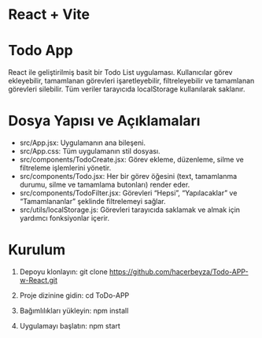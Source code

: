 # React + Vite
# Todo App

React ile geliştirilmiş basit bir Todo List uygulaması. Kullanıcılar görev ekleyebilir, tamamlanan görevleri işaretleyebilir, filtreleyebilir ve tamamlanan görevleri silebilir. Tüm veriler tarayıcıda localStorage kullanılarak saklanır.

# Dosya Yapısı ve Açıklamaları
- src/App.jsx: Uygulamanın ana bileşeni. 
- src/App.css: Tüm uygulamanın stil dosyası. 
- src/components/TodoCreate.jsx: Görev ekleme, düzenleme, silme ve filtreleme işlemlerini yönetir. 
- src/components/Todo.jsx: Her bir görev öğesini (text, tamamlanma durumu, silme ve tamamlama butonları) render eder.  
- src/components/TodoFilter.jsx: Görevleri “Hepsi”, “Yapılacaklar” ve “Tamamlananlar” şeklinde filtrelemeyi sağlar.  
- src/utils/localStorage.js: Görevleri tarayıcıda saklamak ve almak için yardımcı fonksiyonlar içerir.

  
# Kurulum
1. Depoyu klonlayın:
git clone https://github.com/hacerbeyza/Todo-APP-w-React.git

2. Proje dizinine gidin:
cd ToDo-APP

3. Bağımlılıkları yükleyin:
npm install

4. Uygulamayı başlatın:
npm start
